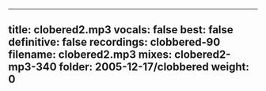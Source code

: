
---
title: clobered2.mp3
vocals: false
best: false
definitive: false
recordings: clobbered-90
filename: clobered2.mp3
mixes: clobered2-mp3-340
folder: 2005-12-17/clobbered
weight: 0
---
